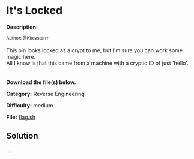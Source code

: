 # It's Locked

**Description:**

<small>Author: @Kkevsterrr</small><br><br>This bin looks locked as a crypt to me, but I'm sure you can work some magic here.<br> All I know is that this came from a machine with a cryptic ID of just 'hello'.<br> <br><br> <b>Download the file(s) below.</b>


**Category:** Reverse Engineering

**Difficulty:** medium

**File:** [flag.sh](flag.sh)

## Solution

....
